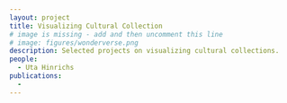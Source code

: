 ```yaml
---
layout: project
title: Visualizing Cultural Collection
# image is missing - add and then uncomment this line
# image: figures/wonderverse.png
description: Selected projects on visualizing cultural collections.
people:
  - Uta Hinrichs
publications:
  -
---
```

